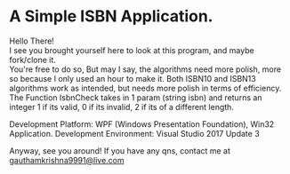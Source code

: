 <h1>A Simple ISBN Application.</h1>

<p>Hello There!<br>I see you brought yourself here to look at this program, and maybe fork/clone it.<br> You're free to do so, But may I say, the algorithms need more polish, more so because I only used an hour to make it. Both ISBN10 and ISBN13 algorithms work as intended, but needs more polish in terms of efficiency.
  The Function IsbnCheck takes in 1 param (string isbn) and returns an integer 1 if its valid, 0 if its invalid, 2 if its of a different length.
  
  Development Platform: WPF (Windows Presentation Foundation), Win32 Application.
  Development Environment: Visual Studio 2017 Update 3
  
Anyway, see you around! If you have any qns, contact me at gauthamkrishna9991@live.com
